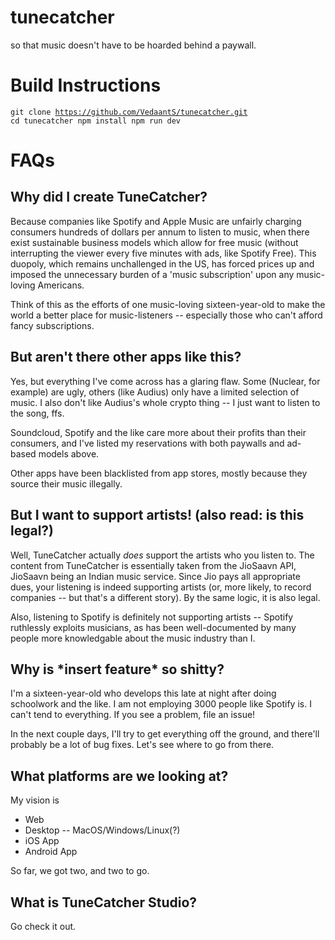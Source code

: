 # tunecatcher
so that music doesn't have to be hoarded behind a paywall. 

# Build Instructions

<code>git clone https://github.com/VedaantS/tunecatcher.git
cd tunecatcher
npm install
npm run dev
</code>

# FAQs
## Why did I create TuneCatcher? 

Because companies like Spotify and Apple Music are unfairly charging consumers hundreds of dollars per annum to listen to music, when there exist  sustainable business models which allow for free music (without interrupting the viewer every five minutes with ads, like Spotify Free). This duopoly, which remains unchallenged in the US, has forced prices up and imposed the unnecessary burden of a 'music subscription' upon any music-loving Americans. 

Think of this as the efforts of one music-loving sixteen-year-old to make the world a better place for music-listeners -- especially those who can't afford fancy subscriptions.

## But aren't there other apps like this? 

Yes, but everything I've come across has a glaring flaw. Some (Nuclear, for example) are ugly, others (like Audius) only have a limited selection of music. I also don't like Audius's whole crypto thing -- I just want to listen to the song, ffs. 

Soundcloud, Spotify and the like care more about their profits than their consumers, and I've listed my reservations with both paywalls and ad-based models above. 

Other apps have been blacklisted from app stores, mostly because they source their music illegally. 

## But I want to support artists! (also read: is this legal?) 

Well, TuneCatcher actually *does* support the artists who you listen to. The content from TuneCatcher is essentially taken from the JioSaavn API, JioSaavn being an Indian music service. Since Jio pays all appropriate dues, your listening is indeed supporting artists (or, more likely, to record companies -- but that's a different story). By the same logic, it is also legal.

Also, listening to Spotify is definitely not supporting artists -- Spotify ruthlessly exploits musicians, as has been well-documented by many people more knowledgable about the music industry than I. 

## Why is \*insert feature\* so shitty? 

I'm a sixteen-year-old who develops this late at night after doing schoolwork and the like. I am not employing 3000 people like Spotify is. I can't tend to everything. If you see a problem, file an issue! 

In the next couple days, I'll try to get everything off the ground, and there'll probably be a lot of bug fixes. Let's see where to go from there. 

## What platforms are we looking at? 

My vision is 
- Web
- Desktop -- MacOS/Windows/Linux(?)
- iOS App
- Android App

So far, we got two, and two to go.

## What is TuneCatcher Studio? 

Go check it out. 


